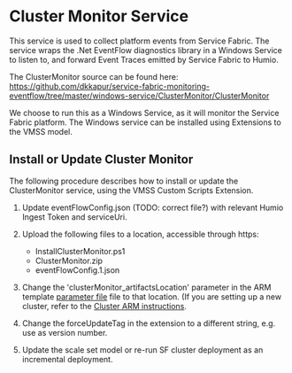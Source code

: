 # Cluster Monitor Service

This service is used to collect platform events from Service Fabric. The service wraps the .Net EventFlow diagnostics library in a Windows Service to listen to, and forward Event Traces emitted by Service Fabric to Humio.

The ClusterMonitor source can be found here: https://github.com/dkkapur/service-fabric-monitoring-eventflow/tree/master/windows-service/ClusterMonitor/ClusterMonitor

We choose to run this as a Windows Service, as it will monitor the Service Fabric platform. The Windows service can be installed using Extensions to the VMSS model.

## Install or Update Cluster Monitor

The following procedure describes how to install or update the ClusterMonitor service, using the VMSS Custom Scripts Extension.

1. Update eventFlowConfig.json (TODO: correct file?) with relevant Humio Ingest Token and serviceUri.

2. Upload the following files to a location, accessible through https:
    - InstallClusterMonitor.ps1
    - ClusterMonitor.zip
    - eventFlowConfig.1.json

3. Change the 'clusterMonitor_artifactsLocation' parameter in the ARM template [parameter file](./../ClusterARM/parameters.json) file to that location. (If you are setting up a new cluster, refer to the [Cluster ARM instructions](./../ClusterARM/README.md).

4. Change the forceUpdateTag in the extension to a different string, e.g. use as version number.

5. Update the scale set model or re-run SF cluster deployment as an incremental deployment.